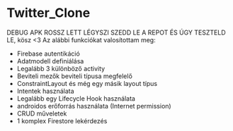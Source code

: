 # Twitter_Clone
DEBUG APK ROSSZ LETT LÉGYSZI SZEDD LE A REPOT ÉS ÚGY TESZTELD LE, kösz <3
Az alábbi funkciókat valosítottam meg:
- Firebase autentikáció
- Adatmodell definiálása
- Legalább 3 különböző activity
- Beviteli mezők beviteli típusa megfelelő
- ConstraintLayout és még egy másik layout típus
- Intentek használata
- Legalább egy Lifecycle Hook használata
- androidos erőforrás használata (Internet permission)
- CRUD műveletek
- 1 komplex Firestore lekérdezés
